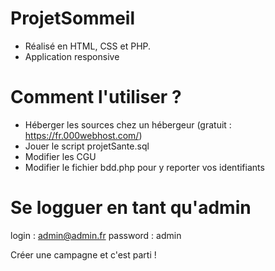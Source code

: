# ProjetSommeil

- Réalisé en HTML, CSS et PHP.
- Application responsive

# Comment l'utiliser ?

- Héberger les sources chez un hébergeur (gratuit : https://fr.000webhost.com/)
- Jouer le script projetSante.sql
- Modifier les CGU
- Modifier le fichier bdd.php pour y reporter vos identifiants

# Se logguer en tant qu'admin

login : admin@admin.fr
password : admin


Créer une campagne et c'est parti !
